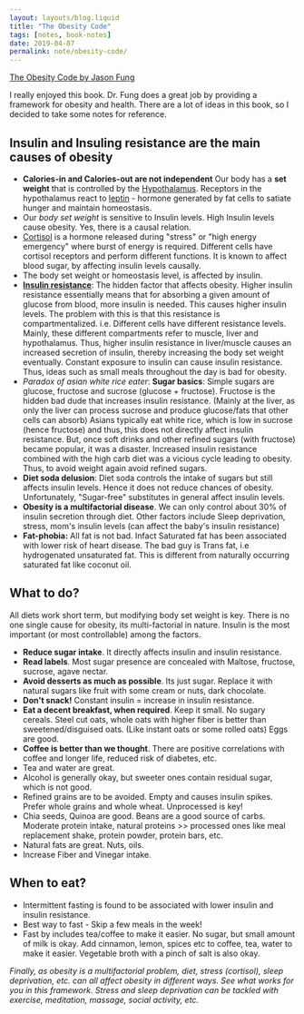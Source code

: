 ```yaml
---
layout: layouts/blog.liquid
title: "The Obesity Code"
tags: [notes, book-notes]
date: 2019-04-07
permalink: note/obesity-code/
---
```


[The Obesity Code by Jason Fung](https://www.goodreads.com/book/show/24945404-the-obesity-code)

I really enjoyed this book. Dr. Fung does a great job by providing a framework for obesity and health. There are a lot of ideas in this book, so I decided to take some notes for reference.

## Insulin and Insuling resistance are the main causes of obesity
- **Calories-in and Calories-out are not independent** Our body has a **set weight** that is controlled by the [Hypothalamus](https://en.wikipedia.org/wiki/Hypothalamus). Receptors in the hypothalamus react to [leptin](https://en.wikipedia.org/wiki/Leptin) - hormone generated by fat cells to satiate hunger and maintain homeostasis.
- Our *body set weight* is sensitive to Insulin levels. High Insulin levels cause obesity. Yes, there is a causal relation.
- [Cortisol](https://www.webmd.com/a-to-z-guides/what-is-cortisol#1) is a hormone released during "stress" or "high energy emergency" where burst of energy is required. Different cells have cortisol receptors and perform different functions. It is known to affect blood sugar, by affecting insulin levels causally.
- The body set weight or homeostasis level, is affected by insulin.
- **[Insulin resistance](https://en.wikipedia.org/wiki/Insulin_resistance)**: The hidden factor that affects obesity. Higher insulin resistance essentially means that for absorbing a given amount of glucose from blood, more insulin is needed. This causes higher insulin levels. The problem with this is that this resistance is compartmentalized. i.e. Different cells have different resistance levels. Mainly, these different compartments refer to muscle, liver and hypothalamus. Thus, higher insulin resistance in liver/muscle causes an increased secretion of insulin, thereby increasing the body set weight eventually. Constant exposure to insulin can cause insulin resistance. Thus, ideas such as small meals throughout the day is bad for obesity.
- *Paradox of asian white rice eater*:
**Sugar basics**: Simple sugars are glucose, fructose and sucrose (glucose + fructose). Fructose is the hidden bad dude that increases insulin resistance. (Mainly at the liver, as only the liver can process sucrose and produce glucose/fats that other cells can absorb) Asians typically eat white rice, which is low in sucrose (hence fructose) and thus, this does not directly affect insulin resistance. But, once soft drinks and other refined sugars (with fructose) became popular, it was a disaster. Increased insulin resistance combined with the high carb diet was a vicious cycle leading to obesity. Thus, to avoid weight again avoid refined sugars.
- **Diet soda delusion**: Diet soda controls the intake of sugars but still affects insulin levels. Hence it does not reduce chances of obesity. Unfortunately, "Sugar-free" substitutes in general affect insulin levels.
- **Obesity is a multifactorial disease**. We can only control about 30% of insulin secretion through diet. Other factors include Sleep deprivation, stress,  mom's insulin levels (can affect the baby's insulin resistance)
- **Fat-phobia:** All fat is not bad. Infact Saturated fat has been associated with lower risk of heart disease. The bad guy is Trans fat, i.e hydrogenated unsaturated fat. This is different from naturally occurring saturated fat like coconut oil.

## What to do?
All diets work short term, but modifying body set weight is key.  There is no one single cause for obesity, its multi-factorial in nature. Insulin is the most important (or most controllable) among the factors.
- **Reduce sugar intake**. It directly affects insulin and insulin resistance.
- **Read labels**. Most sugar presence are concealed with Maltose, fructose, sucrose, agave nectar.
- **Avoid desserts as much as possible**. Its just sugar. Replace it with natural sugars like fruit with some cream or nuts, dark chocolate.
- **Don't snack!** Constant insulin = increase in insulin resistance.
- **Eat a decent breakfast, when required**. Keep it small. No sugary cereals.  Steel cut oats, whole oats with higher fiber is better than sweetened/disguised oats. (Like instant oats or some rolled oats) Eggs are good.
- **Coffee is better than we thought**. There are positive correlations with coffee and longer life, reduced risk of diabetes, etc.
- Tea and water are great.
- Alcohol is generally okay, but sweeter ones contain residual sugar, which is not good.
- Refined grains are to be avoided. Empty and causes insulin spikes. Prefer whole grains and whole wheat. Unprocessed is key!
- Chia seeds, Quinoa are good. Beans are a good source of carbs. Moderate protein intake, natural proteins >> processed ones like meal replacement shake, protein powder, protein bars, etc.
- Natural fats are great. Nuts, oils.
- Increase Fiber and Vinegar intake.

## When to eat?
- Intermittent fasting is found to be associated with lower insulin and insulin resistance.
- Best way to fast - Skip a few meals in the week!
- Fast by includes tea/coffee to make it easier. No sugar, but small amount of milk is okay. Add cinnamon, lemon, spices etc to coffee, tea, water to make it easier. Vegetable broth with a pinch of salt is also okay.

*Finally, as obesity is a multifactorial problem, diet, stress (cortisol), sleep deprivation, etc. can all affect obesity in different ways. See what works for you in this framework. Stress and sleep deprivation can be tackled with exercise, meditation, massage, social activity, etc.*


